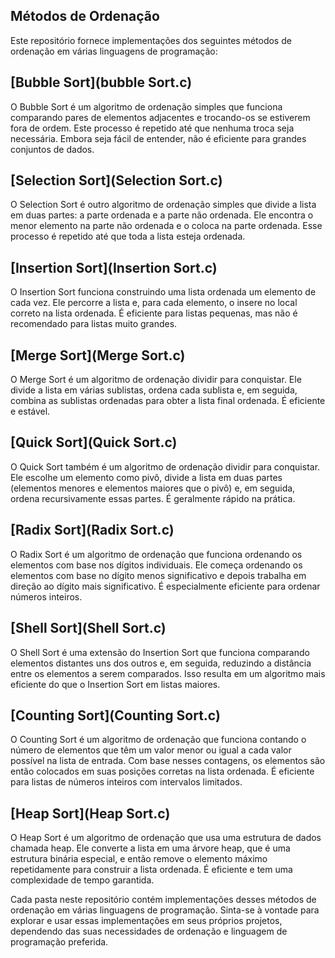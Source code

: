 ## Métodos de Ordenação
Este repositório fornece implementações dos seguintes métodos de ordenação em várias linguagens de programação:

## [Bubble Sort](bubble Sort.c)
O Bubble Sort é um algoritmo de ordenação simples que funciona comparando pares de elementos adjacentes e trocando-os se estiverem fora de ordem. Este processo é repetido até que nenhuma troca seja necessária. Embora seja fácil de entender, não é eficiente para grandes conjuntos de dados.

## [Selection Sort](Selection Sort.c)
O Selection Sort é outro algoritmo de ordenação simples que divide a lista em duas partes: a parte ordenada e a parte não ordenada. Ele encontra o menor elemento na parte não ordenada e o coloca na parte ordenada. Esse processo é repetido até que toda a lista esteja ordenada.

## [Insertion Sort](Insertion Sort.c)
O Insertion Sort funciona construindo uma lista ordenada um elemento de cada vez. Ele percorre a lista e, para cada elemento, o insere no local correto na lista ordenada. É eficiente para listas pequenas, mas não é recomendado para listas muito grandes.

## [Merge Sort](Merge Sort.c)
O Merge Sort é um algoritmo de ordenação dividir para conquistar. Ele divide a lista em várias sublistas, ordena cada sublista e, em seguida, combina as sublistas ordenadas para obter a lista final ordenada. É eficiente e estável.

## [Quick Sort](Quick Sort.c)
O Quick Sort também é um algoritmo de ordenação dividir para conquistar. Ele escolhe um elemento como pivô, divide a lista em duas partes (elementos menores e elementos maiores que o pivô) e, em seguida, ordena recursivamente essas partes. É geralmente rápido na prática.

## [Radix Sort](Radix Sort.c)
O Radix Sort é um algoritmo de ordenação que funciona ordenando os elementos com base nos dígitos individuais. Ele começa ordenando os elementos com base no dígito menos significativo e depois trabalha em direção ao dígito mais significativo. É especialmente eficiente para ordenar números inteiros.

## [Shell Sort](Shell Sort.c)
O Shell Sort é uma extensão do Insertion Sort que funciona comparando elementos distantes uns dos outros e, em seguida, reduzindo a distância entre os elementos a serem comparados. Isso resulta em um algoritmo mais eficiente do que o Insertion Sort em listas maiores.

## [Counting Sort](Counting Sort.c)
O Counting Sort é um algoritmo de ordenação que funciona contando o número de elementos que têm um valor menor ou igual a cada valor possível na lista de entrada. Com base nesses contagens, os elementos são então colocados em suas posições corretas na lista ordenada. É eficiente para listas de números inteiros com intervalos limitados.

## [Heap Sort](Heap Sort.c)
O Heap Sort é um algoritmo de ordenação que usa uma estrutura de dados chamada heap. Ele converte a lista em uma árvore heap, que é uma estrutura binária especial, e então remove o elemento máximo repetidamente para construir a lista ordenada. É eficiente e tem uma complexidade de tempo garantida.

Cada pasta neste repositório contém implementações desses métodos de ordenação em várias linguagens de programação. Sinta-se à vontade para explorar e usar essas implementações em seus próprios projetos, dependendo das suas necessidades de ordenação e linguagem de programação preferida.
